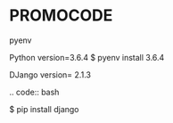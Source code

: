 # PROMOCODE



pyenv



Python
 version=3.6.4
 $ pyenv install 3.6.4

DJango
 version= 2.1.3



.. code:: bash

 $ pip install django
